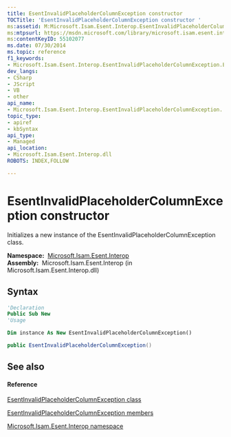 ```yaml
---
title: EsentInvalidPlaceholderColumnException constructor 
TOCTitle: 'EsentInvalidPlaceholderColumnException constructor '
ms:assetid: M:Microsoft.Isam.Esent.Interop.EsentInvalidPlaceholderColumnException.#ctor
ms:mtpsurl: https://msdn.microsoft.com/library/microsoft.isam.esent.interop.esentinvalidplaceholdercolumnexception.esentinvalidplaceholdercolumnexception(v=EXCHG.10)
ms:contentKeyID: 55102077
ms.date: 07/30/2014
ms.topic: reference
f1_keywords:
- Microsoft.Isam.Esent.Interop.EsentInvalidPlaceholderColumnException.EsentInvalidPlaceholderColumnException
dev_langs:
- CSharp
- JScript
- VB
- other
api_name: 
- Microsoft.Isam.Esent.Interop.EsentInvalidPlaceholderColumnException..ctor
topic_type: 
- apiref
- kbSyntax
api_type: 
- Managed
api_location: 
- Microsoft.Isam.Esent.Interop.dll
ROBOTS: INDEX,FOLLOW

---
```


# EsentInvalidPlaceholderColumnException constructor

Initializes a new instance of the EsentInvalidPlaceholderColumnException class.

**Namespace:**  [Microsoft.Isam.Esent.Interop](./microsoft.isam.esent.interop-namespace.md)  
**Assembly:**  Microsoft.Isam.Esent.Interop (in Microsoft.Isam.Esent.Interop.dll)

## Syntax

``` vb
'Declaration
Public Sub New
'Usage

Dim instance As New EsentInvalidPlaceholderColumnException()
```

``` csharp
public EsentInvalidPlaceholderColumnException()
```

## See also

#### Reference

[EsentInvalidPlaceholderColumnException class](./esentinvalidplaceholdercolumnexception-class.md)

[EsentInvalidPlaceholderColumnException members](./esentinvalidplaceholdercolumnexception-members.md)

[Microsoft.Isam.Esent.Interop namespace](./microsoft.isam.esent.interop-namespace.md)